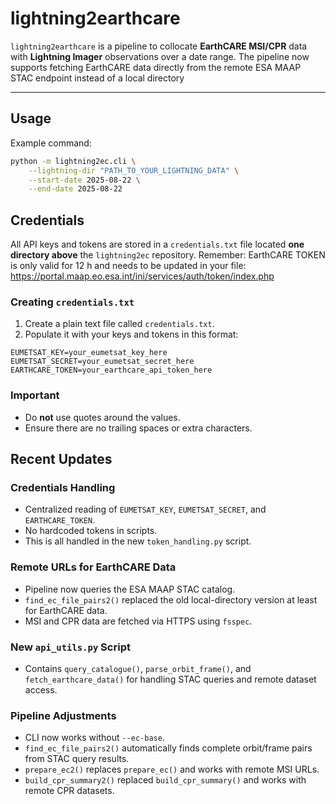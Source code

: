 # lightning2earthcare

`lightning2earthcare` is a pipeline to collocate **EarthCARE MSI/CPR** data with **Lightning Imager** observations over a date range. The pipeline now supports fetching EarthCARE data directly from the remote ESA MAAP STAC endpoint instead of a local directory

---

## Usage

Example command:

```bash
python -m lightning2ec.cli \
    --lightning-dir "PATH_TO_YOUR_LIGHTNING_DATA" \
    --start-date 2025-08-22 \
    --end-date 2025-08-22

```

## Credentials

All API keys and tokens are stored in a `credentials.txt` file located **one directory above** the `lightning2ec` repository.
Remember: EarthCARE TOKEN is only valid for 12 h and needs to be updated in your file:  https://portal.maap.eo.esa.int/ini/services/auth/token/index.php

### Creating `credentials.txt`

1. Create a plain text file called `credentials.txt`.
2. Populate it with your keys and tokens in this format:
```
EUMETSAT_KEY=your_eumetsat_key_here
EUMETSAT_SECRET=your_eumetsat_secret_here
EARTHCARE_TOKEN=your_earthcare_api_token_here
```
### Important

- Do **not** use quotes around the values.  
- Ensure there are no trailing spaces or extra characters.  

## Recent Updates

### Credentials Handling
- Centralized reading of `EUMETSAT_KEY`, `EUMETSAT_SECRET`, and `EARTHCARE_TOKEN`.  
- No hardcoded tokens in scripts.  
- This is all handled in the new `token_handling.py` script.

### Remote URLs for EarthCARE Data
- Pipeline now queries the ESA MAAP STAC catalog.  
- `find_ec_file_pairs2()` replaced the old local-directory version at least for EarthCARE data.   
- MSI and CPR data are fetched via HTTPS using `fsspec`. 

### New `api_utils.py` Script
- Contains `query_catalogue()`, `parse_orbit_frame()`, and `fetch_earthcare_data()` for handling STAC queries and remote dataset access.  

### Pipeline Adjustments
- CLI now works without `--ec-base`.  
- `find_ec_file_pairs2()` automatically finds complete orbit/frame pairs from STAC query results.  
- `prepare_ec2()` replaces `prepare_ec()` and works with remote MSI URLs.  
- `build_cpr_summary2()` replaced `build_cpr_summary()` and works with remote CPR datasets. 